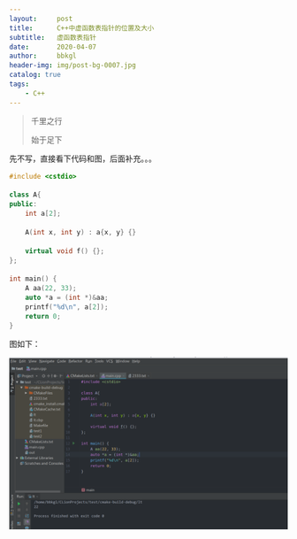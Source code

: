 ```yaml
---
layout:     post
title:      C++中虚函数表指针的位置及大小
subtitle:   虚函数表指针
date:       2020-04-07
author:     bbkgl
header-img: img/post-bg-0007.jpg
catalog: true
tags:
    - C++
---
```


>千里之行
>
>始于足下

先不写，直接看下代码和图，后面补充。。。

```cpp
#include <cstdio>

class A{
public:
    int a[2];

    A(int x, int y) : a{x, y} {}

    virtual void f() {};
};

int main() {
    A aa(22, 33);
    auto *a = (int *)&aa;
    printf("%d\n", a[2]);
    return 0;
}
```

图如下：

![20200407004350.png](https://raw.githubusercontent.com/bbkgl/bbkgl.github.io/master/cloud_img/20200407004350.png)